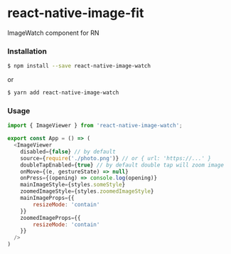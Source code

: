 # react-native-image-fit
ImageWatch component for RN

### Installation

```sh
$ npm install --save react-native-image-watch
```
or

```sh
$ yarn add react-native-image-watch
```

### Usage

```javascript
import { ImageViewer } from 'react-native-image-watch';

export const App = () => (
  <ImageViewer
    disabled={false} // by default
    source={require('./photo.png')} // or { url: 'https://...' }
    doubleTapEnabled={true} // by default double tap will zoom image
    onMove={(e, gestureState) => null}
    onPress={(opening) => console.log(opening)}
    mainImageStyle={styles.someStyle}
    zoomedImageStyle={styles.zoomedImageStyle}
    mainImageProps={{
        resizeMode: 'contain'
    }}
    zoomedImageProps={{
        resizeMode: 'contain'
    }}
  />
)
```

